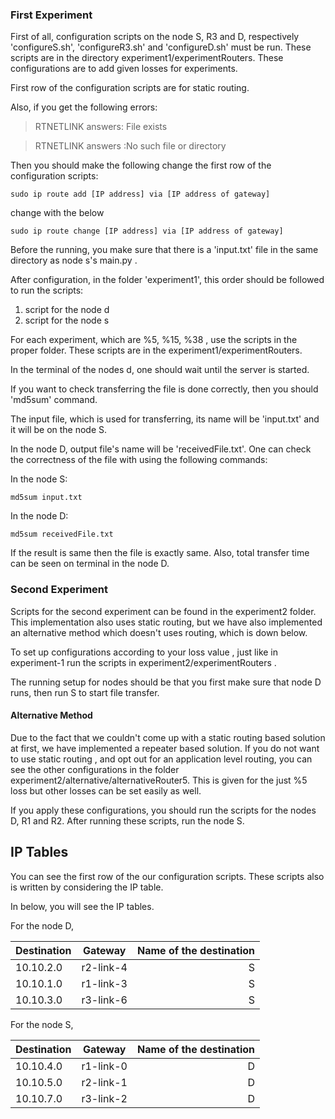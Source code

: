[comment]: <> (Osman Emre Bilici - 2171353)
[comment]: <> (Ege Özbek - 2237709)

### First Experiment
First of all, configuration scripts on the node S, R3 and D, respectively 'configureS.sh', 'configureR3.sh' and 'configureD.sh' must be run. These scripts are in the directory experiment1/experimentRouters. These configurations are to add given losses for experiments. 

First row of the configuration scripts are for static routing.

Also, if you get the following errors:

> RTNETLINK answers: File exists

> RTNETLINK answers :No such file or directory

Then you should make the following change the first row of the configuration scripts:

```
sudo ip route add [IP address] via [IP address of gateway]
```

change with the below

```
sudo ip route change [IP address] via [IP address of gateway]
```
Before the running, you make sure that there is a 'input.txt' file in the same directory as node s's main.py .

After configuration, in the folder 'experiment1', this order should be followed to run the scripts: 
1. script for the node d
2. script for the node s

For each experiment, which are %5, %15, %38 , use the scripts in the proper folder. These scripts are in the experiment1/experimentRouters. 

In the terminal of the nodes d, one should wait until the server is started.

If you want to check transferring the file is done correctly, then you should 'md5sum' command. 

The input file, which is used for transferring, its name will be 'input.txt' and it will be on the node S. 

In the node D, output file's name will be 'receivedFile.txt'. One can check the correctness of the file with using the following commands:

In the node S:
```
md5sum input.txt
```

In the node D:

```
md5sum receivedFile.txt
```

If the result is same then the file is exactly same. Also, total transfer time can be seen on terminal in the node D.

### Second Experiment

Scripts for the second experiment can be found in the experiment2 folder. This implementation also uses static routing, but we have also implemented an alternative method which doesn't uses routing, which is  down below.

To set up configurations according to your loss value , just like in experiment-1 run the scripts in experiment2/experimentRouters . 

The running setup for nodes should be that you first make sure that node D runs, then run S to start file transfer.


#### Alternative Method
Due to the fact that we couldn't come up with a static routing based solution at first, we have implemented a repeater based solution. If you do not want to use static routing , and opt out for an application level routing, you can see the other configurations in the folder experiment2/alternative/alternativeRouter5. This is given for the just %5 loss but other losses can be set easily as well.

If you apply these configurations, you should run the scripts for the nodes D, R1 and R2. After running these scripts, run the node S.

## IP Tables

You can see the first row of the our configuration scripts. These scripts also is written by considering the IP table. 

In below, you will see the IP tables.

For the node D,

| Destination   | Gateway       | Name of the destination  |
| ------------- |:-------------:| -----:|
| 10.10.2.0     | r2-link-4      | S   |
| 10.10.1.0     | r1-link-3      | S   |
| 10.10.3.0     | r3-link-6      | S   |


For the node S,

| Destination   | Gateway       | Name of the destination  |
| ------------- |:-------------:| -----:|
| 10.10.4.0     | r1-link-0      | D   |
| 10.10.5.0     | r2-link-1      | D   |
| 10.10.7.0     | r3-link-2      | D   |
